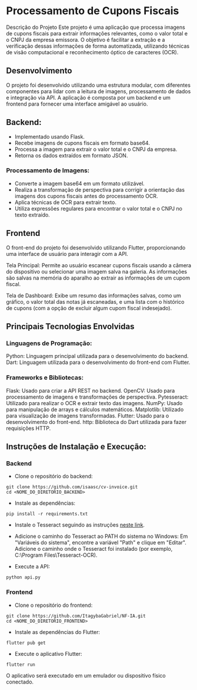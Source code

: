 # Processamento de Cupons Fiscais
Descrição do Projeto
Este projeto é uma aplicação que processa imagens de cupons fiscais para extrair informações relevantes, como o valor total e o CNPJ da empresa emissora. O objetivo é facilitar a extração e a verificação dessas informações de forma automatizada, utilizando técnicas de visão computacional e reconhecimento óptico de caracteres (OCR).

## Desenvolvimento
O projeto foi desenvolvido utilizando uma estrutura modular, com diferentes componentes para lidar com a leitura de imagens, processamento de dados e integração via API. A aplicação é composta por um backend e um frontend para fornecer uma interface amigável ao usuário.

## Backend:

- Implementado usando Flask.
- Recebe imagens de cupons fiscais em formato base64.
- Processa a imagem para extrair o valor total e o CNPJ da empresa.
- Retorna os dados extraídos em formato JSON.

### Processamento de Imagens:

- Converte a imagem base64 em um formato utilizável.
- Realiza a transformação de perspectiva para corrigir a orientação das imagens dos cupons fiscais antes do processamento OCR.
- Aplica técnicas de OCR para extrair texto.
- Utiliza expressões regulares para encontrar o valor total e o CNPJ no texto extraído.

## Frontend
O front-end do projeto foi desenvolvido utilizando Flutter, proporcionando uma interface de usuário para interagir com a API.

Tela Principal:
Permite ao usuário escanear cupons fiscais usando a câmera do dispositivo ou selecionar uma imagem salva na galeria. As informações são salvas na memória do aparalho ao extrair as informações de um cupom fiscal.

Tela de Dashboard:
Exibe um resumo das informações salvas, como um gráfico, o valor total das notas já escaneadas, e uma lista com o histórico de cupons (com a opção de excluir algum cupom fiscal indesejado).

## Principais Tecnologias Envolvidas
### Linguagens de Programação:

Python: Linguagem principal utilizada para o desenvolvimento do backend.
Dart: Linguagem utilizada para o desenvolvimento do front-end com Flutter.

### Frameworks e Bibliotecas:

Flask: Usado para criar a API REST no backend.
OpenCV: Usado para processamento de imagens e transformações de perspectiva.
Pytesseract: Utilizado para realizar o OCR e extrair texto das imagens.
NumPy: Usado para manipulação de arrays e cálculos matemáticos.
Matplotlib: Utilizado para visualização de imagens transformadas.
Flutter: Usado para o desenvolvimento do front-end.
http: Biblioteca do Dart utilizada para fazer requisições HTTP.

## Instruções de Instalação e Execução:

### Backend
- Clone o repositório do backend:
```
git clone https://github.com/isaasc/cv-invoice.git
cd <NOME_DO_DIRETORIO_BACKEND>
```
- Instale as dependências:
```
pip install -r requirements.txt
```
- Instale o Tesseract seguindo as instruções [neste link](https://github.com/UB-Mannheim/tesseract/wiki).
- Adicione o caminho do Tesseract ao PATH do sistema no Windows:
  Em "Variáveis do sistema", encontre a variável "Path" e clique em "Editar".
  Adicione o caminho onde o Tesseract foi instalado (por exemplo, C:\Program Files\Tesseract-OCR).
  
- Execute a API:
```
python api.py
```
### Frontend
- Clone o repositório do frontend:
```
git clone https://github.com/ItagybaGabriel/NF-IA.git
cd <NOME_DO_DIRETORIO_FRONTEND>
```

- Instale as dependências do Flutter:
```
flutter pub get
```
- Execute o aplicativo Flutter:
```
flutter run
```
O aplicativo será executado em um emulador ou dispositivo físico conectado.










